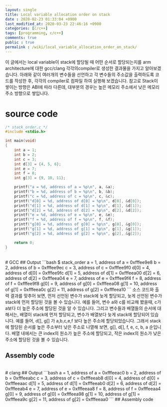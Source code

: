 ```yaml
---
layout: single
title: Local variable allocation order on stack
date : 2020-02-23 01:33:04 +0900
last_modified_at: 2020-03-23 22:46:16 +0900
categories: [c/c++]
tags: [programming, c/c++]
comments: true
public : true
permalink : /wiki/local_variable_allocation_order_on_stack/
---
```


이 글에서는 local variable이 stack에 할당될 때 어떤 순서로 할당되는지를 arm architecture에 대한 gcc/clang 각각의compiler로 생성한 결과물을 가지고 알아보겠습니다.
아래와 같이 여러개의 변수들을 선언하고 각 변수들의 주소값을 출력하도록 코드를 작성한 후, 각각의 compiler로 컴파일 하여 실행해 보겠습니다.
참고로 Stack이 쌓이는 방향은 ABI에 따라 다른데, 대부분의 경우는 높은 메모리 주소에서 낮은 메모리 주소 방향으로 쌓입니다.

# source code
```c
/* stack_order.c */
#include <stdio.h>

int main(void)
{
	int a = 1;
	int b = 2;
	int c = 3;
	int d[3] = {4, 5, 6};
	int e = 7;
	int f = 8;
	int g[3] = {9, 10, 11};

	printf("a = %d, address of a = %p\n", a, &a);
	printf("b = %d, address of b = %p\n", b, &b);
	printf("c = %d, address of c = %p\n", c, &c);
	printf("d[0] = %d, address of d[0] = %p\n", d[0], &d[0]);
	printf("d[1] = %d, address of d[1] = %p\n", d[1], &d[1]);
	printf("d[2] = %d, address of d[2] = %p\n", d[2], &d[2]);
	printf("e = %d, address of e = %p\n", e, &e);
	printf("f = %d, address of f = %p\n", f, &f);
	printf("g[0] = %d, address of g[0] = %p\n", g[0], &g[0]);
	printf("g[1] = %d, address of g[1] = %p\n", g[1], &g[1]);
	printf("g[2] = %d, address of g[2] = %p\n", g[2], &g[2]);

	return 0;
}
```
<br/>
# GCC
## Output
```bash
$ stack_order
a = 1, address of a = 0xfffee9e8
b = 2, address of b = 0xfffee9ec
c = 3, address of c = 0xfffee9f0
d[0] = 4, address of d[0] = 0xfffee9fc
d[1] = 5, address of d[1] = 0xfffeea00
d[2] = 6, address of d[2] = 0xfffeea04
e = 7, address of e = 0xfffee9f4
f = 8, address of f = 0xfffee9f8
g[0] = 9, address of g[0] = 0xfffeea08
g[1] = 10, address of g[1] = 0xfffeea0c
g[2] = 11, address of g[2] = 0xfffeea10
```
소스 코드와 출력 결과를 맞추어 보면, 먼저 선언된 변수가 stack에 늦게 할당되고, 늦게 선언된 변수가 stack에 먼저 할당된 것을 볼 수 있습니다.
예를 들어, 변수 a와 c를 비교해 봤을때, c가 a보다 더 높은 주소에 할당된 것을 알 수 있습니다.
그리고 변수들과 배열들의 순서에 대해서는, 배열이 stack에 먼저 할당되고, 변수가 배열보다 늦게 stack에 할당되어 있습니다.
예를 들어, d[], g[] 가 a,b,c,e,f 보다 높은 주소에 할당되었습니다.
그래서 stack에 할당된 순서를 높은 주소부터 낮은 주소로 나열해 보면, g[], d[], f, e, c, b, a 순입니다.
배열 내에서는 큰 index의 원소가 높은 주소에 할당되고, 작은 index의 원소가 낮은 주소에 할당된 것을 볼 수 있습니다.

## Assembly code

<br/>
# clang
## Output
```bash
a = 1, address of a = 0xfffeeac0
b = 2, address of b = 0xfffeeabc
c = 3, address of c = 0xfffeeab8
d[0] = 4, address of d[0] = 0xfffeeaac
d[1] = 5, address of d[1] = 0xfffeeab0
d[2] = 6, address of d[2] = 0xfffeeab4
e = 7, address of e = 0xfffeeaa8
f = 8, address of f = 0xfffeeaa4
g[0] = 9, address of g[0] = 0xfffeea98
g[1] = 10, address of g[1] = 0xfffeea9c
g[2] = 11, address of g[2] = 0xfffeeaa0
```
## Assembly code


